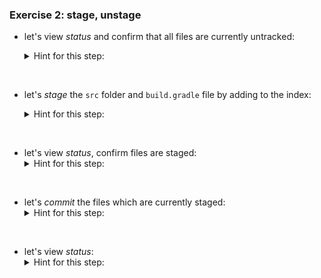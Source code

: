
### Exercise 2: stage, unstage

* let's view _status_ and confirm that all files are currently untracked:

    <details><summary>Hint for this step:</summary>
    <p><pre>
    git status
    </pre></p></details>
<br/>

* let's _stage_ the `src` folder and `build.gradle` file by adding to the index: 

    <details><summary>Hint for this step:</summary>
    <p><pre>
    git add src build.gradle 
    </pre></p></details>
<br/>

* let's view _status_, confirm files are staged:
    <details><summary>Hint for this step:</summary>
    <p><pre>
    git status
    </pre></p></details>
<br/>

* let's _commit_ the files which are currently staged:
    <details><summary>Hint for this step:</summary>
    <p><pre>
    git commit -m "first commit"
    </pre></p></details>
<br/>

* let's view _status_:
    <details><summary>Hint for this step:</summary>
    <p><pre>
    git status
    </pre></p></details>
<br/>

